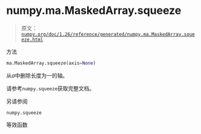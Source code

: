 # numpy.ma.MaskedArray.squeeze

> 原文：[`numpy.org/doc/1.26/reference/generated/numpy.ma.MaskedArray.squeeze.html`](https://numpy.org/doc/1.26/reference/generated/numpy.ma.MaskedArray.squeeze.html)

方法

```py
ma.MaskedArray.squeeze(axis=None)
```

从*a*中删除长度为一的轴。

请参考`numpy.squeeze`获取完整文档。

另请参阅

`numpy.squeeze`

等效函数
